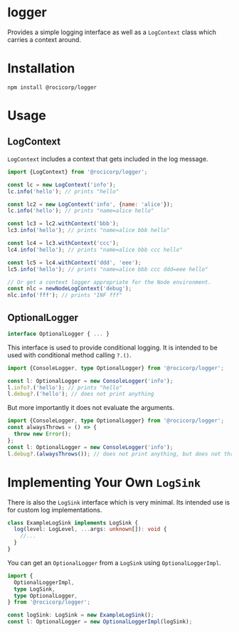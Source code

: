# logger

Provides a simple logging interface as well as a `LogContext` class which
carries a context around.

# Installation

```
npm install @rocicorp/logger
```

# Usage

## LogContext

`LogContext` includes a context that gets included in the log message.

```js
import {LogContext} from '@rocicorp/logger';

const lc = new LogContext('info');
lc.info('hello'); // prints "hello"

const lc2 = new LogContext('info', {name: 'alice'});
lc.info('hello'); // prints "name=alice hello"

const lc3 = lc2.withContext('bbb');
lc3.info('hello'); // prints "name=alice bbb hello"

const lc4 = lc3.withContext('ccc');
lc4.info('hello'); // prints "name=alice bbb ccc hello"

const lc5 = lc4.withContext('ddd', 'eee');
lc5.info('hello'); // prints "name=alice bbb ccc ddd=eee hello"

// Or get a context logger appropriate for the Node environment.
const nlc = newNodeLogContext('debug');
nlc.info('fff'); // prints "INF fff"
```

## OptionalLogger

```ts
interface OptionalLogger { ... }
```

This interface is used to provide conditional logging. It is intended to be used
with conditional method calling `?.()`.

```ts
import {ConsoleLogger, type OptionalLogger} from '@rocicorp/logger';

const l: OptionalLogger = new ConsoleLogger('info');
l.info?.('hello'); // prints "hello"
l.debug?.('hello'); // does not print anything
```

But more importantly it does not evaluate the arguments.

```ts
import {ConsoleLogger, type OptionalLogger} from '@rocicorp/logger';
const alwaysThrows = () => {
  throw new Error();
};
const l: OptionalLogger = new ConsoleLogger('info');
l.debug?.(alwaysThrows()); // does not print anything, but does not throw
```

# Implementing Your Own `LogSink`

There is also the `LogSink` interface which is very minimal. Its intended use is
for custom log implementations.

```ts
class ExampleLogSink implements LogSink {
  log(level: LogLevel, ...args: unknown[]): void {
    //...
  }
}
```

You can get an `OptionalLogger` from a `LogSink` using `OptionalLoggerImpl`.

```ts
import {
  OptionalLoggerImpl,
  type LogSink,
  type OptionalLogger,
} from '@rocicorp/logger';

const logSink: LogSink = new ExampleLogSink();
const l: OptionalLogger = new OptionalLoggerImpl(logSink);
```
